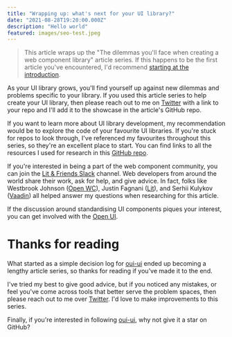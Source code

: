 ```yaml
---
title: "Wrapping up: what's next for your UI library?"
date: "2021-08-28T19:20:00.000Z"
description: "Hello world"
featured: images/seo-test.jpeg
---
```


> This article wraps up the "The dilemmas you'll face when creating a web component library" article series. If this happens to be the first article you've encountered, I'd recommend [starting at the introduction](/000-the-dilemmas-you'll-face-when-creating-a-web-component-library).

As your UI library grows, you'll find yourself up against new dilemmas and problems specific to your library. If you used this article series to help create your UI library, then please reach out to me on [Twitter](https://twitter.com/AndricoKaroulla?ref_src=twsrc%5Egoogle%7Ctwcamp%5Eserp%7Ctwgr%5Eauthor) with a link to your repo and I'll add it to the showcase in the article's GitHub repo.

If you want to learn more about UI library development, my recommendation would be to explore the code of your favourite UI libraries. If you're stuck for repos to look through, I've referenced my favourites throughout this series, so they're an excellent place to start. You can find links to all the resources I used for research in this [GitHub repo](https://github.com/andrico1234/web-components-resources).

If you're interested in being a part of the web component community, you can join the [Lit & Friends Slack](https://lit.dev/slack-invite) channel. Web developers from around the world share their work, ask for help, and give advice. In fact, folks like Westbrook Johnson ([Open WC](https://open-wc.org/)), Justin Fagnani ([Lit](https://lit.dev/)), and Serhii Kulykov ([Vaadin](https://vaadin.com/components)) all helped answer my questions when researching for this article.

If the discussion around standardising UI components piques your interest, you can get involved with the [Open UI](https://open-ui.org/).

# Thanks for reading

What started as a simple decision log for [oui-ui](https://oui-ui.netlify.app/) ended up becoming a lengthy article series, so thanks for reading if you've made it to the end.

I've tried my best to give good advice, but if you noticed any mistakes, or feel you've come across tools that better serve the problem spaces, then please reach out to me over [Twitter](https://twitter.com/AndricoKaroulla?ref_src=twsrc%5Egoogle%7Ctwcamp%5Eserp%7Ctwgr%5Eauthor). I'd love to make improvements to this series.

Finally, if you're interested in following [oui-ui](https://github.com/andrico1234/oui-ui), why not give it a star on GitHub?

